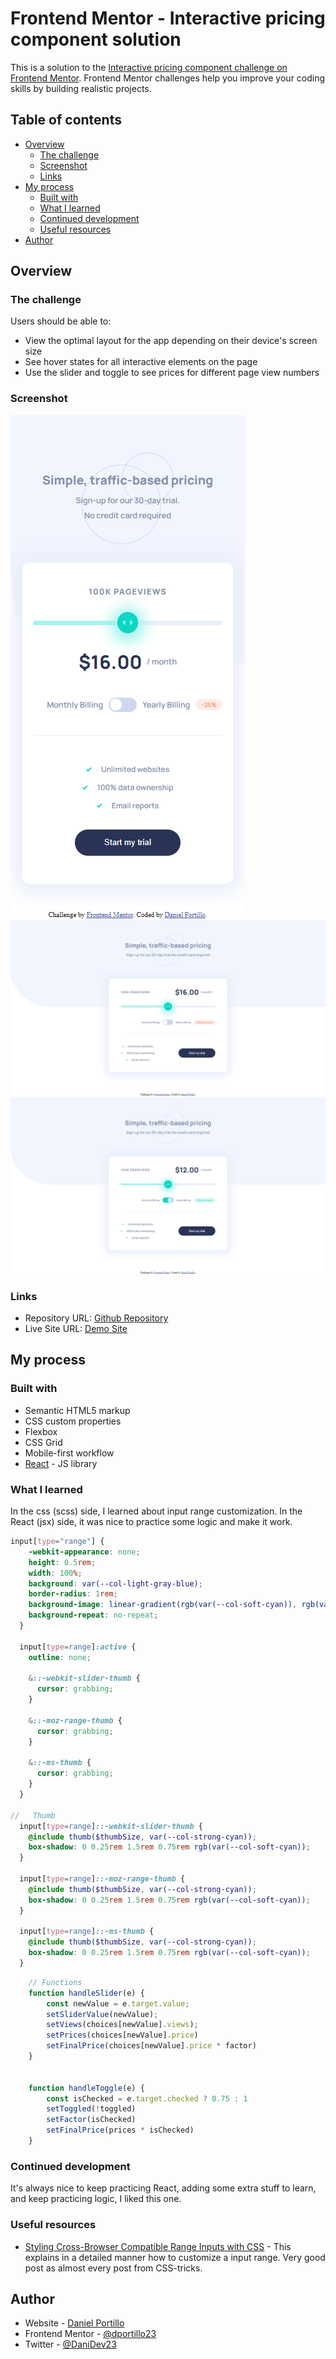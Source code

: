 # Frontend Mentor - Interactive pricing component solution

This is a solution to the [Interactive pricing component challenge on Frontend Mentor](https://www.frontendmentor.io/challenges/interactive-pricing-component-t0m8PIyY8). Frontend Mentor challenges help you improve your coding skills by building realistic projects. 

## Table of contents

- [Overview](#overview)
  - [The challenge](#the-challenge)
  - [Screenshot](#screenshot)
  - [Links](#links)
- [My process](#my-process)
  - [Built with](#built-with)
  - [What I learned](#what-i-learned)
  - [Continued development](#continued-development)
  - [Useful resources](#useful-resources)
- [Author](#author)

## Overview

### The challenge

Users should be able to:

- View the optimal layout for the app depending on their device's screen size
- See hover states for all interactive elements on the page
- Use the slider and toggle to see prices for different page view numbers

### Screenshot

![Mobile design](./screenshots/mobile.png)
![Desktop design](./screenshots/desktop.png)
![Desktop with toggle active](./screenshots/desktop-toggled.png)

### Links

- Repository URL: [Github Repository](https://github.com/dportillo23/pricing-component)
- Live Site URL: [Demo Site](https://dportillo23.github.io/pricing-component/)

## My process

### Built with

- Semantic HTML5 markup
- CSS custom properties
- Flexbox
- CSS Grid
- Mobile-first workflow
- [React](https://reactjs.org/) - JS library

### What I learned

In the css (scss) side, I learned about input range customization. In the React (jsx) side, it was nice to practice some logic and make it work.


```scss
input[type="range"] {
    -webkit-appearance: none;
    height: 0.5rem;
    width: 100%;
    background: var(--col-light-gray-blue);
    border-radius: 1rem;
    background-image: linear-gradient(rgb(var(--col-soft-cyan)), rgb(var(--col-soft-cyan)));
    background-repeat: no-repeat;
  }

  input[type=range]:active {
    outline: none;

    &::-webkit-slider-thumb {
      cursor: grabbing;
    }

    &::-moz-range-thumb {
      cursor: grabbing;
    }

    &::-ms-thumb {
      cursor: grabbing;
    }
  }

//   Thumb
  input[type=range]::-webkit-slider-thumb {
    @include thumb($thumbSize, var(--col-strong-cyan));
    box-shadow: 0 0.25rem 1.5rem 0.75rem rgb(var(--col-soft-cyan));
  }

  input[type=range]::-moz-range-thumb {
    @include thumb($thumbSize, var(--col-strong-cyan));
    box-shadow: 0 0.25rem 1.5rem 0.75rem rgb(var(--col-soft-cyan));
  }

  input[type=range]::-ms-thumb {
    @include thumb($thumbSize, var(--col-strong-cyan));
    box-shadow: 0 0.25rem 1.5rem 0.75rem rgb(var(--col-soft-cyan));
  }
```
```jsx
    // Functions
    function handleSlider(e) {
        const newValue = e.target.value;
        setSliderValue(newValue);
        setViews(choices[newValue].views);
        setPrices(choices[newValue].price)
        setFinalPrice(choices[newValue].price * factor)
    }


    function handleToggle(e) {
        const isChecked = e.target.checked ? 0.75 : 1
        setToggled(!toggled)
        setFactor(isChecked)
        setFinalPrice(prices * isChecked)
    }
```

### Continued development

It's always nice to keep practicing React, adding some extra stuff to learn, and keep practicing logic, I liked this one.


### Useful resources

- [Styling Cross-Browser Compatible Range Inputs with CSS](https://css-tricks.com/styling-cross-browser-compatible-range-inputs-css/) - This explains in a detailed manner how to customize a input range. Very good post as almost every post from CSS-tricks.

## Author

- Website - [Daniel Portillo](https://www.danielportillo.dev)
- Frontend Mentor - [@dportillo23](https://www.frontendmentor.io/profile/dportillo23)
- Twitter - [@DaniDev23](https://twitter.com/DaniDev23)

